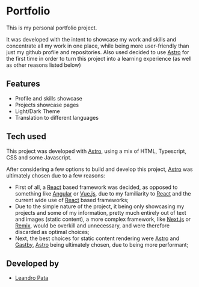 # Portfolio

This is my personal portfolio project.

It was developed with the intent to showcase my work and skills and concentrate all my work in one place, while being more user-friendly than just my github profile and repositories. Also used decided to use <a href="https://astro.build/" target=_blank>Astro</a> for the first time in order to turn this project into a learning experience (as well as other reasons listed below)

## Features

- Profile and skills showcase
- Projects showcase pages
- Light/Dark Theme
- Translation to different languages

## Tech used

This project was developed with <a href="https://astro.build/" target=_blank>Astro</a>, using a mix of HTML, Typescript, CSS and some Javascript.

After considering a few options to build and develop this project, <a href="https://astro.build/" target=_blank>Astro</a> was ultimately chosen due to a few reasons:

- First of all, a <a href="https://react.dev/" target=_blank>React</a> based framework was decided, as opposed to something like <a href="https://angular.dev/" target=_blank>Angular</a> or <a href="https://vuejs.org/" target=_blank>Vue.js</a>, due to my familiarity to <a href="https://react.dev/" target=_blank>React</a> and the current wide use of <a href="https://react.dev/" target=_blank>React</a> based frameworks;
- Due to the simple nature of the project, it being only showcasing my projects and some of my information, pretty much entirely out of text and images (static content), a more complex framework, like <a href="https://nextjs.org/" target=_blank>Next.js</a> or <a href="https://remix.run/" target=_blank>Remix</a>, would be overkill and unnecessary, and were therefore discarded as optimal choices;
- Next, the best choices for static content rendering were <a href="https://astro.build/" target=_blank>Astro</a> and <a href="https://www.gatsbyjs.com/" target=_blank>Gastby</a>, <a href="https://astro.build/" target=_blank>Astro</a> being ultimately chosen, due to being more performant;

## Developed by

- [Leandro Pata](https://github.com/LeandroPata)
